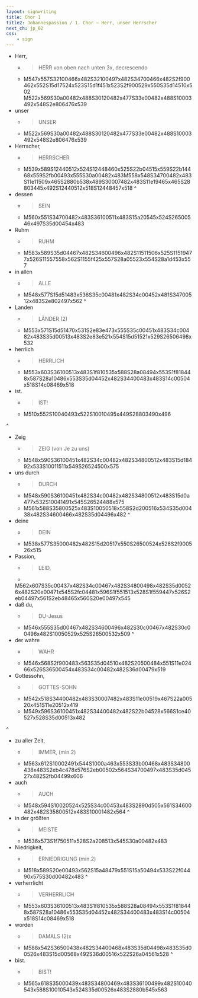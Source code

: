 ```yaml
---
layout: signwriting
title: Chor 1
title2: Johannespassion / 1. Chor – Herr, unser Herrscher
next_ch: jp_02
css:
    - sign
---
```


<!--
https://www.signbank.org/signpuddle2.0/searchword.php
https://www.sutton-signwriting.io/signmaker
-->

<!--
Herr, unser Herrscher, dessen Ruhm  
in allen Landen herrlich ist.  
Zeig uns durch deine Passion,  
daß du, der wahre Gottessohn,  
zu aller Zeit, auch in der größten Niedrigkeit,  
verherrlicht worden bist.
--> 
    
- Herr, 
    + > HERR von oben nach unten 3x, decrescendo
    + M547x557S32100466x482S32100497x482S34700466x482S2f900462x552S15d17524x523S15d1f451x523S2f900529x550S35d14510x502 M522x569S30a00482x488S30120482x477S33e00482x488S10003492x548S2e806476x539
- unser
    + > UNSER
    + M522x569S30a00482x488S30120482x477S33e00482x488S10003492x548S2e806476x539
- Herrscher,
    + > HERRSCHER
    + M539x589S12440512x524S12448460x525S22b04515x559S22b14468x559S2fb00493x555S30a00482x483M558x548S34700482x483S11e11509x465S2880b538x489S30007482x483S11e19465x465S28803445x492S12440512x518S12448457x518
^
- dessen
    + > SEIN    
    + M560x551S34700482x483S36100511x483S15a20545x524S26500546x497S35d00454x483 
- Ruhm
    + > RUHM
    + M583x589S35d04467x482S34600496x482S11511506x525S11519477x526S11557558x562S1155f425x557S28a05523x554S28a1d453x557  
- in allen
    + > ALLE
    + M548x577S15d51483x536S35c00481x482S34c00452x481S34700512x483S2e802497x562
^
- Landen
    + > LÄNDER (2)
    + M553x571S15d51470x531S2e83e473x555S35c00451x483S34c00482x483S35d00513x483S2e83e521x554S15d51521x529S26506498x532
-  herrlich    
    + > HERRLICH
    + M553x603S36100513x483S1f810535x588S28a08494x553S1f818448x587S28a10486x553S35d04452x482S34400483x483S14c00504x518S14c08469x518
- ist.
    + > IST!
    + M510x552S10040493x522S10010495x449S28803490x496

^
- Zeig
    + > ZEIG (von Je zu uns)
    + M548x590S36100451x482S34c00482x482S34800512x483S15d18492x533S10011511x549S26524500x575
-   uns durch
    + > DURCH 
    + M548x590S36100451x482S34c00482x482S34800512x483S15d0a477x532S10041491x545S26524488x575
    + M561x588S35800525x483S10050518x558S2d200516x534S35d00438x482S34600466x482S35d04496x482
^    
- deine
    + > DEIN  
    + M538x577S35000482x482S15d20517x550S26500524x526S2f900526x515
- Passion,
    + > LEID,
    + 
    M562x607S35c00437x482S34c00467x482S34800498x482S35d00526x482S20e00471x545S2fc04481x596S1f551513x528S1f559447x526S2eb04497x561S2eb48465x560S20e00497x545
- daß du,
    + >DU-Jesus
    + M546x555S35d00467x482S34600496x482S30c00467x482S30c00496x482S10050529x525S26500532x509
^    
- der wahre
    + > WAHR
    + M546x568S2f900483x563S35d04510x482S20500484x551S11e02466x526S36500454x483S34c00482x482S36d00479x519
- Gottessohn,
    + > GOTTES-SOHN
    + M542x518S34400482x483S30007482x483S11e00519x467S22a00520x451S11e20512x419
    + M549x596S36100451x482S34400482x482S22b04528x566S1ce40527x528S35d00513x482

^
- zu aller Zeit,
    + > IMMER, (min.2)
    + M563x612S10002491x544S1000a463x553S33b00468x483S34800438x483S2eb4c478x576S2eb00502x564S34700497x483S35d04527x482S2fb04499x606
- auch 
    + > AUCH
    + M548x594S10020524x525S34c00453x483S2890d505x561S34600482x482S35800512x483S10001482x564
^    
- in der größten
    + > MEISTE 
    + M536x573S1f750511x528S2a208513x545S30a00482x483    
-  Niedrigkeit,
    + > ERNIEDRIGUNG (min.2)
    + M518x589S20e00493x562S15a48479x551S15a50494x533S22f04490x575S30d00482x483
^    
- verherrlicht
    + >VERHERRLICH
    + M553x603S36100513x483S1f810535x588S28a08494x553S1f818448x587S28a10486x553S35d04452x482S34400483x483S14c00504x518S14c08469x518
- worden
    + > DAMALS (2)x
    + M588x542S36500438x482S34400468x483S35d04498x483S35d00526x483S15d00568x492S36d00516x522S26a04561x528
^
- bist.
    + > BIST!
    + M565x618S35000439x483S34800469x483S36100499x482S10040543x588S10010543x524S35d00526x483S2880b545x563
